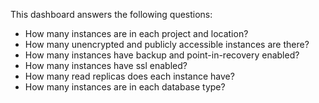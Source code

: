 This dashboard answers the following questions:

- How many instances are in each project and location?
- How many unencrypted and publicly accessible instances are there?
- How many instances have backup and point-in-recovery enabled?
- How many instances have ssl enabled?
- How many read replicas does each instance have?
- How many instances are in each database type?
